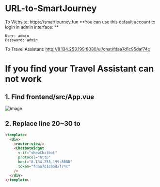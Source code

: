 # URL-to-SmartJourney
To Website: https://smartjourney.fun
**You can use this default account to login in admin interface: **
```
User: admin
Password: admin
```

To Travel Assistant: http://8.134.253.199:8080/ui/chat/fdaa7d1c95daf74c

# If you find your Travel Assistant can not work
## 1. Find frontend/src/App.vue
![image](https://github.com/user-attachments/assets/b96332a4-c955-42c1-98a1-4c8dfb78f711)
## 2. Replace line 20~30 to
```html
<template>
  <div>
    <router-view/>
    <ChatbotWidget
      v-if="showChatbot"
      protocol="http"
      host="8.134.253.199:8080"
      token="fdaa7d1c95daf74c"
    />
  </div>
</template>
```
